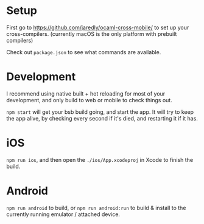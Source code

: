 # Setup

First go to https://github.com/jaredly/ocaml-cross-mobile/ to set up your cross-compilers. (currently macOS is the only platform with prebuilt compilers)

Check out `package.json` to see what commands are available.

# Development

I recommend using native built + hot reloading for most of your development, and only build to web or mobile to check things out.

`npm start` will get your bsb build going, and start the app. It will try to keep the app alive, by checking every second if it's died, and restarting it if it has.


# iOS

`npm run ios`, and then open the `./ios/App.xcodeproj` in Xcode to finish the build.

# Android

`npm run android` to build, or `npm run android:run` to build & install to the currently running emulator / attached device.

